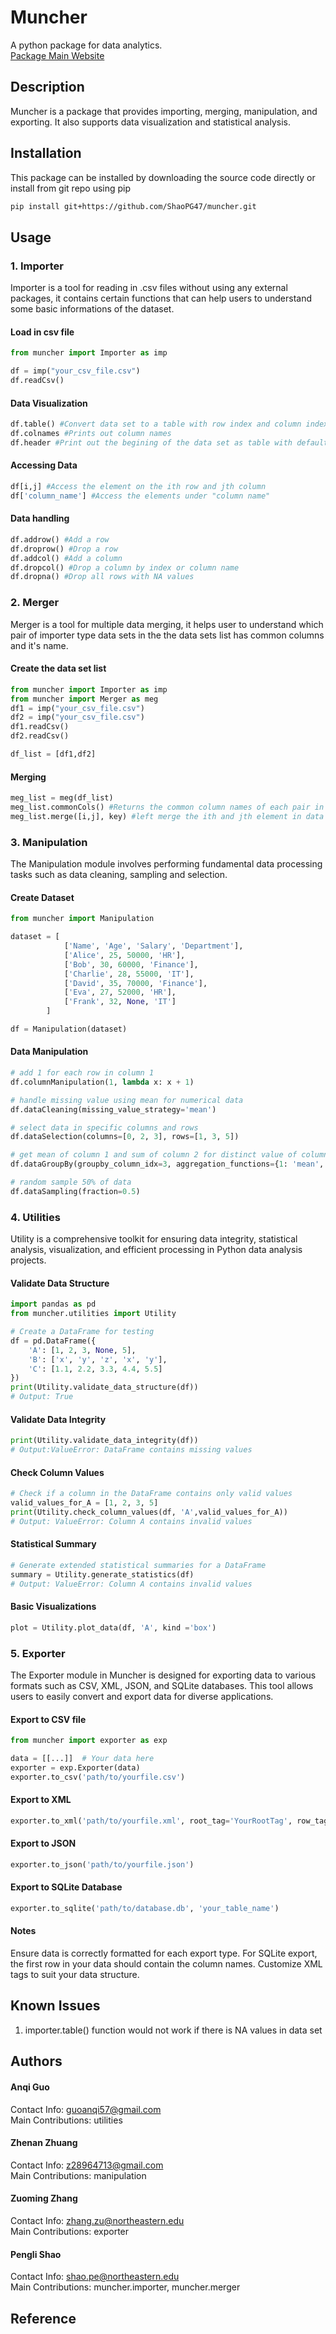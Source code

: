 # Muncher
A python package for data analytics.<br />
[Package Main Website](https://github.com/ShaoPG47/DS5010_Project.git)

## Description
Muncher is a package that provides importing, merging, manipulation, and exporting.
It also supports data visualization and statistical analysis.

## Installation
This package can be installed by downloading the source code directly or install from git repo using pip
```bash
pip install git+https://github.com/ShaoPG47/muncher.git
```

## Usage

### 1. Importer
Importer is a tool for reading in .csv files without using any external packages,
it contains certain functions that can help users to understand some basic informations of the 
dataset.

#### Load in csv file
```py
from muncher import Importer as imp

df = imp("your_csv_file.csv")
df.readCsv()
```

#### Data Visualization
```py
df.table() #Convert data set to a table with row index and column index
df.colnames #Prints out column names
df.header #Print out the begining of the data set as table with default length of 5 rows
```
#### Accessing Data
```py
df[i,j] #Access the element on the ith row and jth column
df['column_name'] #Access the elements under "column name"
```
#### Data handling
```py
df.addrow() #Add a row
df.droprow() #Drop a row
df.addcol() #Add a column
df.dropcol() #Drop a column by index or column name
df.dropna() #Drop all rows with NA values
```

### 2. Merger
Merger is a tool for multiple data merging, it helps user to understand 
which pair of importer type data sets in the the data sets list has common columns and it's name.

#### Create the data set list
```py
from muncher import Importer as imp
from muncher import Merger as meg
df1 = imp("your_csv_file.csv")
df2 = imp("your_csv_file.csv")
df1.readCsv()
df2.readCsv()

df_list = [df1,df2]
```
#### Merging
```py
meg_list = meg(df_list)
meg_list.commonCols() #Returns the common column names of each pair in the data list
meg_list.merge([i,j], key) #left merge the ith and jth element in data list by key
```

### 3. Manipulation
The Manipulation module involves performing fundamental data processing tasks such as data cleaning, sampling and selection.
#### Create Dataset
```py
from muncher import Manipulation

dataset = [
            ['Name', 'Age', 'Salary', 'Department'],
            ['Alice', 25, 50000, 'HR'],
            ['Bob', 30, 60000, 'Finance'],
            ['Charlie', 28, 55000, 'IT'],
            ['David', 35, 70000, 'Finance'],
            ['Eva', 27, 52000, 'HR'],
            ['Frank', 32, None, 'IT']
        ]

df = Manipulation(dataset)
```

#### Data Manipulation
```py
# add 1 for each row in column 1
df.columnManipulation(1, lambda x: x + 1)

# handle missing value using mean for numerical data
df.dataCleaning(missing_value_strategy='mean')

# select data in specific columns and rows
df.dataSelection(columns=[0, 2, 3], rows=[1, 3, 5])

# get mean of column 1 and sum of column 2 for distinct value of column 3
df.dataGroupBy(groupby_column_idx=3, aggregation_functions={1: 'mean', 2: 'sum'})

# random sample 50% of data
df.dataSampling(fraction=0.5)
```

### 4. Utilities
Utility is a comprehensive toolkit for ensuring data integrity, statistical analysis, visualization, 
and efficient processing in Python data analysis projects.
#### Validate Data Structure 
```py
import pandas as pd
from muncher.utilities import Utility

# Create a DataFrame for testing
df = pd.DataFrame({
    'A': [1, 2, 3, None, 5],
    'B': ['x', 'y', 'z', 'x', 'y'],
    'C': [1.1, 2.2, 3.3, 4.4, 5.5]
})
print(Utility.validate_data_structure(df))
# Output: True
```
#### Validate Data Integrity 
```py
print(Utility.validate_data_integrity(df))
# Output:ValueError: DataFrame contains missing values
```
#### Check Column Values 
```py
# Check if a column in the DataFrame contains only valid values
valid_values_for_A = [1, 2, 3, 5]
print(Utility.check_column_values(df, 'A',valid_values_for_A))
# Output: ValueError: Column A contains invalid values
```
#### Statistical Summary 
```py
# Generate extended statistical summaries for a DataFrame
summary = Utility.generate_statistics(df)
# Output: ValueError: Column A contains invalid values
```
#### Basic Visualizations 
```py
plot = Utility.plot_data(df, 'A', kind ='box')
```

### 5. Exporter
The Exporter module in Muncher is designed for exporting data to various formats such as CSV, XML, JSON, and SQLite databases. This tool allows users to easily convert and export data for diverse applications.

#### Export to CSV file
```py
from muncher import exporter as exp

data = [[...]]  # Your data here
exporter = exp.Exporter(data)
exporter.to_csv('path/to/yourfile.csv')
```

#### Export to XML
```py
exporter.to_xml('path/to/yourfile.xml', root_tag='YourRootTag', row_tag='YourRowTag')
```

#### Export to JSON
```py
exporter.to_json('path/to/yourfile.json')
```

#### Export to SQLite Database
```py
exporter.to_sqlite('path/to/database.db', 'your_table_name')
```

#### Notes
Ensure data is correctly formatted for each export type.
For SQLite export, the first row in your data should contain the column names.
Customize XML tags to suit your data structure.

## Known Issues
1. importer.table() function would not work if there is NA values in data set <br />


## Authors
#### Anqi Guo
Contact Info: [guoanqi57@gmail.com](guoanqi57@gmail.com) <br />
Main Contributions: utilities

#### Zhenan Zhuang
Contact Info: [z28964713@gmail.com](z28964713@gmail.com) <br />
Main Contributions: manipulation

#### Zuoming Zhang
Contact Info: [zhang.zu@northeastern.edu](zhang.zu@northeastern.edu) <br />
Main Contributions: exporter

#### Pengli Shao
Contact Info: [shao.pe@northeastern.edu](shao.pe@northeastern.edu) <br />
Main Contributions: muncher.importer, muncher.merger

## Reference



